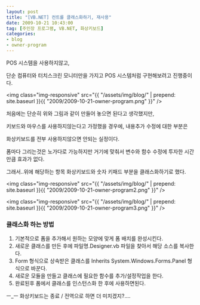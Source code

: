 ```yaml
---
layout: post
title: "[VB.NET] 컨트롤 클래스화하기, 재사용"
date: 2009-10-21 10:43:00
tag: [주인장 프로그램, VB.NET, 화상키보드]
categories:
- blog
- owner-program
---
```


POS 시스템을 사용하지않고,

단순 컴퓨터와 터치스크린 모니터만을 가지고 POS 시스템처럼 구현해보려고 진행중이다.

<!--more-->

<img class="img-responsive" src="{{ "/assets/img/blog/" | prepend: site.baseurl }}{{ "2009/2009-10-21-owner-program.png" }}" />

처음에는 단순히 위와 그림과 같이 만들어 놓으면 된다고 생각했지만,

키보드와 마우스를 사용하지않는다고 가정했을 경우에, 내용추가 수정에 대한 부분은

화상키보드를 전부 사용하지않으면 안되는 실정이다.

폼마다 그리는것은 노가다로 가능하지만 거기에 맞춰서 변수와 함수 수정에 투자한 시간만큼 효과가 없다.

그래서..위에 해당하는 항목 화상키보드와 숫자 키패드 부분을 클래스화하기로 했다.

<img class="img-responsive" src="{{ "/assets/img/blog/" | prepend: site.baseurl }}{{ "2009/2009-10-21-owner-program2.png" }}" />

<img class="img-responsive" src="{{ "/assets/img/blog/" | prepend: site.baseurl }}{{ "2009/2009-10-21-owner-program3.png" }}" />

### 클래스화 하는 방법

<ol>
<li>기본적으로 폼을 추가해서 원하는 모양에 맞게 폼 배치를 완성시킨다.</li>
<li>새로운 클래스를 만든 후에 파일명.Designer.vb 파일을 찾아서 해당 소스를 복사한다.</li>
<li>Form 형식으로 상속받은 클래스를 Inherits System.Windows.Forms.Panel 형식으로 바꾼다.</li>
<li>새로운 모듈을 만들고 클래스에 필요한 함수를 추가/설정작업을 한다.</li>
<li>완료된후 폼에서 클래스를 인스턴스화 한 후에 사용하면된다.</li>
</ol>

ㅡ_ㅡ 화상키보드는 종료 / 전역으로 하면 더 미치겠지?....